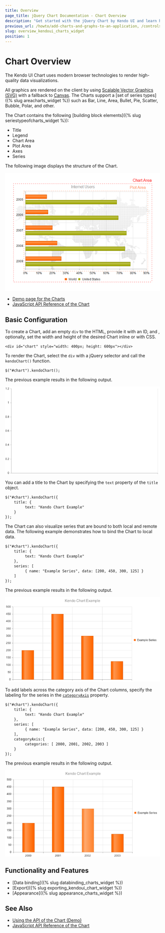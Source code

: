 ```yaml
---
title: Overview
page_title: jQuery Chart Documentation - Chart Overview
description: "Get started with the jQuery Chart by Kendo UI and learn how to create, initialize, and enable the widget."
previous_url: /howto/add-charts-and-graphs-to-an-application, /controls/charts/chart/overview
slug: overview_kendoui_charts_widget
position: 1
---
```


# Chart Overview

The Kendo UI Chart uses modern browser technologies to render high-quality data visualizations.

All graphics are rendered on the client by using [Scalable Vector Graphics (SVG)](https://en.wikipedia.org/wiki/Scalable_Vector_Graphics) with a fallback to [Canvas](http://www.canvasgfx.com/). The Charts support a [set of series types]({% slug areacharts_widget %}) such as Bar, Line, Area, Bullet, Pie, Scatter, Bubble, Polar, and other.

The Chart contains the following [building block elements]({% slug seriestypeofcharts_widget %}):

* Title
* Legend
* Chart Area
* Plot Area
* Axes
* Series

The following image displays the structure of the Chart.

![Kendo UI for jQuery Chart Structure](chart-structure.png)

* [Demo page for the Charts](https://demos.telerik.com/kendo-ui/)
* [JavaScript API Reference of the Chart](/api/javascript/dataviz/ui/chart)

## Basic Configuration

To create a Chart, add an empty `div` to the HTML, provide it with an ID, and , optionally, set the width and height of the desired Chart inline or with CSS.

    <div id="chart" style="width: 400px; height: 600px"></div>

To render the Chart, select the `div` with a jQuery selector and call the `kendoChart()` function.

    $("#chart").kendoChart();

The previous example results in the following output.

![Kendo UI for jQuery An empty Chart](chart-empty.png)

You can add a title to the Chart by specifying the `text` property of the `title` object.

    $("#chart").kendoChart({
        title: {
             text: "Kendo Chart Example"
        }
    });

The Chart can also visualize series that are bound to both local and remote data. The following example demonstrates how to bind the Chart to local data.  

    $("#chart").kendoChart({
        title: {
             text: "Kendo Chart Example"
        },
        series: [
             { name: "Example Series", data: [200, 450, 300, 125] }
        ]
    });

The previous example results in the following output.

![Kendo UI for jQuery A chart without categories](chart-column-no-categories.png)

To add labels across the category axis of the Chart columns, specify the labeling for the series in the [`categoryAxis`](/api/dataviz/chart#categoryAxis) property.

    $("#chart").kendoChart({
        title: {
             text: "Kendo Chart Example"
        },
        series: [
             { name: "Example Series", data: [200, 450, 300, 125] }
        ],
        categoryAxis:{
             categories: [ 2000, 2001, 2002, 2003 ]
        }
    });


The previous example results in the following output.

![Kendo UI for jQuery A chart with categories](chart-column-categories.png)

## Functionality and Features

* [Data binding]({% slug databinding_charts_widget %})
* [Export]({% slug exporting_kendoui_chart_widget %})
* [Appearance]({% slug appearance_charts_widget %})

## See Also

* [Using the API of the Chart (Demo)](https://demos.telerik.com/kendo-ui/chart-api/index)
* [JavaScript API Reference of the Chart](/api/javascript/dataviz/ui/chart)
